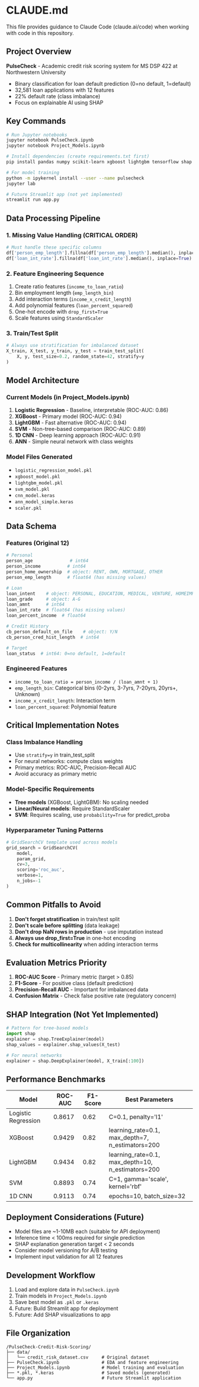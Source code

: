 # CLAUDE.md

This file provides guidance to Claude Code (claude.ai/code) when working with code in this repository.

## Project Overview

**PulseCheck** - Academic credit risk scoring system for MS DSP 422 at Northwestern University
- Binary classification for loan default prediction (0=no default, 1=default)
- 32,581 loan applications with 12 features  
- 22% default rate (class imbalance)
- Focus on explainable AI using SHAP

## Key Commands

```bash
# Run Jupyter notebooks
jupyter notebook PulseCheck.ipynb
jupyter notebook Project_Models.ipynb

# Install dependencies (create requirements.txt first)
pip install pandas numpy scikit-learn xgboost lightgbm tensorflow shap matplotlib seaborn joblib

# For model training
python -m ipykernel install --user --name pulsecheck
jupyter lab

# Future Streamlit app (not yet implemented)
streamlit run app.py
```

## Data Processing Pipeline

### 1. Missing Value Handling (CRITICAL ORDER)
```python
# Must handle these specific columns
df['person_emp_length'].fillna(df['person_emp_length'].median(), inplace=True)  # 895 missing
df['loan_int_rate'].fillna(df['loan_int_rate'].median(), inplace=True)         # 3116 missing
```

### 2. Feature Engineering Sequence
1. Create ratio features (`income_to_loan_ratio`)
2. Bin employment length (`emp_length_bin`)
3. Add interaction terms (`income_x_credit_length`)
4. Add polynomial features (`loan_percent_squared`)
5. One-hot encode with `drop_first=True`
6. Scale features using `StandardScaler`

### 3. Train/Test Split
```python
# Always use stratification for imbalanced dataset
X_train, X_test, y_train, y_test = train_test_split(
    X, y, test_size=0.2, random_state=42, stratify=y
)
```

## Model Architecture

### Current Models (in Project_Models.ipynb)
1. **Logistic Regression** - Baseline, interpretable (ROC-AUC: 0.86)
2. **XGBoost** - Primary model (ROC-AUC: 0.94)
3. **LightGBM** - Fast alternative (ROC-AUC: 0.94)
4. **SVM** - Non-tree-based comparison (ROC-AUC: 0.89)
5. **1D CNN** - Deep learning approach (ROC-AUC: 0.91)
6. **ANN** - Simple neural network with class weights

### Model Files Generated
- `logistic_regression_model.pkl`
- `xgboost_model.pkl`
- `lightgbm_model.pkl`
- `svm_model.pkl`
- `cnn_model.keras`
- `ann_model_simple.keras`
- `scaler.pkl`

## Data Schema

### Features (Original 12)
```python
# Personal
person_age              # int64
person_income          # int64
person_home_ownership  # object: RENT, OWN, MORTGAGE, OTHER
person_emp_length      # float64 (has missing values)

# Loan
loan_intent    # object: PERSONAL, EDUCATION, MEDICAL, VENTURE, HOMEIMPROVEMENT, DEBTCONSOLIDATION
loan_grade     # object: A-G
loan_amnt      # int64
loan_int_rate  # float64 (has missing values)
loan_percent_income  # float64

# Credit History
cb_person_default_on_file    # object: Y/N
cb_person_cred_hist_length  # int64

# Target
loan_status  # int64: 0=no default, 1=default
```

### Engineered Features
- `income_to_loan_ratio = person_income / (loan_amnt + 1)`
- `emp_length_bin`: Categorical bins (0-2yrs, 3-7yrs, 7-20yrs, 20yrs+, Unknown)
- `income_x_credit_length`: Interaction term
- `loan_percent_squared`: Polynomial feature

## Critical Implementation Notes

### Class Imbalance Handling
- Use `stratify=y` in train_test_split
- For neural networks: compute class weights
- Primary metrics: ROC-AUC, Precision-Recall AUC
- Avoid accuracy as primary metric

### Model-Specific Requirements
- **Tree models** (XGBoost, LightGBM): No scaling needed
- **Linear/Neural models**: Require StandardScaler
- **SVM**: Requires scaling, use `probability=True` for predict_proba

### Hyperparameter Tuning Patterns
```python
# GridSearchCV template used across models
grid_search = GridSearchCV(
    model,
    param_grid,
    cv=3,
    scoring='roc_auc',
    verbose=1,
    n_jobs=-1
)
```

## Common Pitfalls to Avoid

1. **Don't forget stratification** in train/test split
2. **Don't scale before splitting** (data leakage)
3. **Don't drop NaN rows in production** - use imputation instead
4. **Always use drop_first=True** in one-hot encoding
5. **Check for multicollinearity** when adding interaction terms

## Evaluation Metrics Priority

1. **ROC-AUC Score** - Primary metric (target > 0.85)
2. **F1-Score** - For positive class (default prediction)
3. **Precision-Recall AUC** - Important for imbalanced data
4. **Confusion Matrix** - Check false positive rate (regulatory concern)

## SHAP Integration (Not Yet Implemented)

```python
# Pattern for tree-based models
import shap
explainer = shap.TreeExplainer(model)
shap_values = explainer.shap_values(X_test)

# For neural networks
explainer = shap.DeepExplainer(model, X_train[:100])
```

## Performance Benchmarks

| Model | ROC-AUC | F1-Score | Best Parameters |
|-------|---------|----------|-----------------|
| Logistic Regression | 0.8617 | 0.62 | C=0.1, penalty='l1' |
| XGBoost | 0.9429 | 0.82 | learning_rate=0.1, max_depth=7, n_estimators=200 |
| LightGBM | 0.9434 | 0.82 | learning_rate=0.1, max_depth=10, n_estimators=200 |
| SVM | 0.8893 | 0.74 | C=1, gamma='scale', kernel='rbf' |
| 1D CNN | 0.9113 | 0.74 | epochs=10, batch_size=32 |

## Deployment Considerations (Future)

- Model files are ~1-10MB each (suitable for API deployment)
- Inference time < 100ms required for single prediction
- SHAP explanation generation target < 2 seconds
- Consider model versioning for A/B testing
- Implement input validation for all 12 features

## Development Workflow

1. Load and explore data in `PulseCheck.ipynb`
2. Train models in `Project_Models.ipynb`
3. Save best model as `.pkl` or `.keras`
4. Future: Build Streamlit app for deployment
5. Future: Add SHAP visualizations to app

## File Organization

```
/PulseCheck-Credit-Risk-Scoring/
├── data/
│   └── credit_risk_dataset.csv     # Original dataset
├── PulseCheck.ipynb                # EDA and feature engineering
├── Project_Models.ipynb            # Model training and evaluation
├── *.pkl, *.keras                  # Saved models (generated)
└── app.py                          # Future Streamlit application
```
